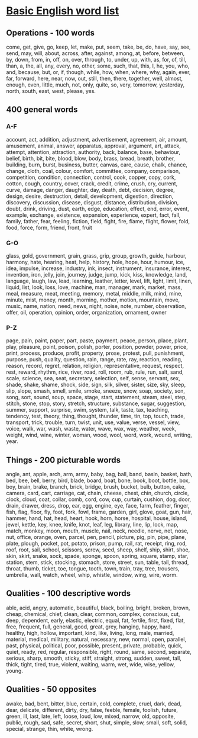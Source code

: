 # [Basic English word list](https://en.wiktionary.org/wiki/Appendix:Basic_English_word_list)

## Operations - 100 words

come, get, give, go, keep, let, make, put, seem, take, be, do, have, say, see, send, may, will, about, across, after, against, among, at, before, between, by, down, from, in, off, on, over, through, to, under, up, with, as, for, of, till, than, a, the, all, any, every, no, other, some, such, that, this, I, he, you, who, and, because, but, or, if, though, while, how, when, where, why, again, ever, far, forward, here, near, now, out, still, then, there, together, well, almost, enough, even, little, much, not, only, quite, so, very, tomorrow, yesterday, north, south, east, west, please, yes.

## 400 general words

### A-F

account, act, addition, adjustment, advertisement, agreement, air, amount, amusement, animal, answer, apparatus, approval, argument, art, attack, attempt, attention, attraction, authority, back, balance, base, behaviour, belief, birth, bit, bite, blood, blow, body, brass, bread, breath, brother, building, burn, burst, business, butter, canvas, care, cause, chalk, chance, change, cloth, coal, colour, comfort, committee, company, comparison, competition, condition, connection, control, cook, copper, copy, cork, cotton, cough, country, cover, crack, credit, crime, crush, cry, current, curve, damage, danger, daughter, day, death, debt, decision, degree, design, desire, destruction, detail, development, digestion, direction, discovery, discussion, disease, disgust, distance, distribution, division, doubt, drink, driving, dust, earth, edge, education, effect, end, error, event, example, exchange, existence, expansion, experience, expert, fact, fall, family, father, fear, feeling, fiction, field, fight, fire, flame, flight, flower, fold, food, force, form, friend, front, fruit

### G-O

glass, gold, government, grain, grass, grip, group, growth, guide, harbour, harmony, hate, hearing, heat, help, history, hole, hope, hour, humour, ice, idea, impulse, increase, industry, ink, insect, instrument, insurance, interest, invention, iron, jelly, join, journey, judge, jump, kick, kiss, knowledge, land, language, laugh, law, lead, learning, leather, letter, level, lift, light, limit, linen, liquid, list, look, loss, love, machine, man, manager, mark, market, mass, meal, measure, meat, meeting, memory, metal, middle, milk, mind, mine, minute, mist, money, month, morning, mother, motion, mountain, move, music, name, nation, need, news, night, noise, note, number, observation, offer, oil, operation, opinion, order, organization, ornament, owner

### P-Z

page, pain, paint, paper, part, paste, payment, peace, person, place, plant, play, pleasure, point, poison, polish, porter, position, powder, power, price, print, process, produce, profit, property, prose, protest, pull, punishment, purpose, push, quality, question, rain, range, rate, ray, reaction, reading, reason, record, regret, relation, religion, representative, request, respect, rest, reward, rhythm, rice, river, road, roll, room, rub, rule, run, salt, sand, scale, science, sea, seat, secretary, selection, self, sense, servant, sex, shade, shake, shame, shock, side, sign, silk, silver, sister, size, sky, sleep, slip, slope, smash, smell, smile, smoke, sneeze, snow, soap, society, son, song, sort, sound, soup, space, stage, start, statement, steam, steel, step, stitch, stone, stop, story, stretch, structure, substance, sugar, suggestion, summer, support, surprise, swim, system, talk, taste, tax, teaching, tendency, test, theory, thing, thought, thunder, time, tin, top, touch, trade, transport, trick, trouble, turn, twist, unit, use, value, verse, vessel, view, voice, walk, war, wash, waste, water, wave, wax, way, weather, week, weight, wind, wine, winter, woman, wood, wool, word, work, wound, writing, year.

## Things - 200 picturable words

angle, ant, apple, arch, arm, army, baby, bag, ball, band, basin, basket, bath, bed, bee, bell, berry, bird, blade, board, boat, bone, book, boot, bottle, box, boy, brain, brake, branch, brick, bridge, brush, bucket, bulb, button, cake, camera, card, cart, carriage, cat, chain, cheese, chest, chin, church, circle, clock, cloud, coat, collar, comb, cord, cow, cup, curtain, cushion, dog, door, drain, drawer, dress, drop, ear, egg, engine, eye, face, farm, feather, finger, fish, flag, floor, fly, foot, fork, fowl, frame, garden, girl, glove, goat, gun, hair, hammer, hand, hat, head, heart, hook, horn, horse, hospital, house, island, jewel, kettle, key, knee, knife, knot, leaf, leg, library, line, lip, lock, map, match, monkey, moon, mouth, muscle, nail, neck, needle, nerve, net, nose, nut, office, orange, oven, parcel, pen, pencil, picture, pig, pin, pipe, plane, plate, plough, pocket, pot, potato, prison, pump, rail, rat, receipt, ring, rod, roof, root, sail, school, scissors, screw, seed, sheep, shelf, ship, shirt, shoe, skin, skirt, snake, sock, spade, sponge, spoon, spring, square, stamp, star, station, stem, stick, stocking, stomach, store, street, sun, table, tail, thread, throat, thumb, ticket, toe, tongue, tooth, town, train, tray, tree, trousers, umbrella, wall, watch, wheel, whip, whistle, window, wing, wire, worm.


## Qualities - 100 descriptive words

able, acid, angry, automatic, beautiful, black, boiling, bright, broken, brown, cheap, chemical, chief, clean, clear, common, complex, conscious, cut, deep, dependent, early, elastic, electric, equal, fat, fertile, first, fixed, flat, free, frequent, full, general, good, great, grey, hanging, happy, hard, healthy, high, hollow, important, kind, like, living, long, male, married, material, medical, military, natural, necessary, new, normal, open, parallel, past, physical, political, poor, possible, present, private, probable, quick, quiet, ready, red, regular, responsible, right, round, same, second, separate, serious, sharp, smooth, sticky, stiff, straight, strong, sudden, sweet, tall, thick, tight, tired, true, violent, waiting, warm, wet, wide, wise, yellow, young.

## Qualities - 50 opposites

awake, bad, bent, bitter, blue, certain, cold, complete, cruel, dark, dead, dear, delicate, different, dirty, dry, false, feeble, female, foolish, future, green, ill, last, late, left, loose, loud, low, mixed, narrow, old, opposite, public, rough, sad, safe, secret, short, shut, simple, slow, small, soft, solid, special, strange, thin, white, wrong.